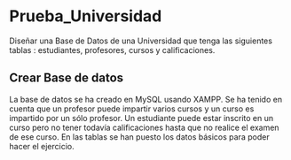 # Prueba_Universidad

Diseñar una Base de Datos de una Universidad que tenga las siguientes tablas : estudiantes, profesores, cursos y calificaciones.

## Crear Base de datos
La base de datos se ha creado en MySQL usando XAMPP.
Se ha tenido en cuenta que un profesor puede impartir varios cursos y un curso es impartido por un sólo profesor.
Un estudiante puede estar inscrito en un curso pero no tener todavía calificaciones hasta que no realice el examen de ese curso.
En las tablas se han puesto los datos básicos para poder hacer el ejercicio.

